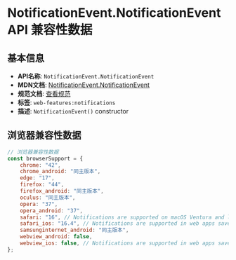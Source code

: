 # NotificationEvent.NotificationEvent API 兼容性数据

## 基本信息

- **API名称**: `NotificationEvent.NotificationEvent`
- **MDN文档**: [NotificationEvent.NotificationEvent](https://developer.mozilla.org/docs/Web/API/NotificationEvent/NotificationEvent)
- **规范文档**: [查看规范](https://notifications.spec.whatwg.org/#dom-notificationevent-notificationevent)
- **标签**: `web-features:notifications`
- **描述**: `NotificationEvent()` constructor

## 浏览器兼容性数据

```javascript
// 浏览器兼容性数据
const browserSupport = {
    chrome: "42",
    chrome_android: "同主版本",
    edge: "17",
    firefox: "44",
    firefox_android: "同主版本",
    oculus: "同主版本",
    opera: "37",
    opera_android: "37",
    safari: "16", // Notifications are supported on macOS Ventura and later.,
    safari_ios: "16.4", // Notifications are supported in web apps saved to the home screen.,
    samsunginternet_android: "同主版本",
    webview_android: false,
    webview_ios: false, // Notifications are supported in web apps saved to the home screen.,
};

```


